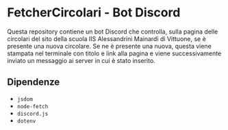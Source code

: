 # FetcherCircolari - Bot Discord
Questa repository contiene un bot Discord che controlla, sulla pagina delle circolari del sito della scuola IIS Alessandrini Mainardi di Vittuone, se è presente una nuova circolare. Se ne è presente una nuova, questa viene stampata nel terminale con titolo e link alla pagina e viene successivamente inviato un messaggio ai server in cui è stato inserito.

## Dipendenze
* `jsdom`
* `node-fetch`
* `discord.js`
* `dotenv`
